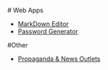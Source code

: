 #<i class="fa fa-rocket"></i> Web Apps

<div class="mb-ulgroup"></div>

* [MarkDown Editor](#s/markdown-editor.html)
* [Password Generator](#s/site-password.html)

#Other

<div class="mb-ulgroup"></div>

* [Propaganda & News Outlets](#s/propaganda.md)